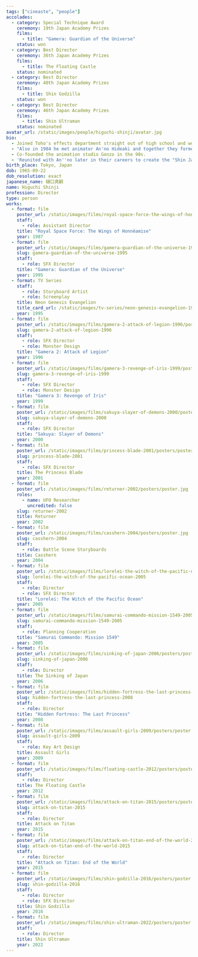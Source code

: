```yaml
---
tags: ["cineaste", "people"]
accolades:
  - category: Special Technique Award
    ceremony: 19th Japan Academy Prizes
    films:
      - title: "Gamera: Guardian of the Universe"
    status: won
  - category: Best Director
    ceremony: 36th Japan Academy Prizes
    films:
      - title: The Floating Castle
    status: nominated
  - category: Best Director
    ceremony: 40th Japan Academy Prizes
    films:
      - title: Shin Godzilla
    status: won
  - category: Best Director
    ceremony: 46th Japan Academy Prizes
    films:
      - title: Shin Ultraman
    status: nominated
avatar_url: /static/images/people/higuchi-shinji/avatar.jpg
bio:
  - Joined Toho's effects department straight out of high school and worked on <i>The Return of Godzilla</i> (1984), modeling the Godzilla costume and assisting suit actor Satsuma Kenpachirô to get in and out of the suit during filming.
  - "Also in 1984 he met animator An'no Hideaki and together they formed the animation studio Gainax. Higuchi was the namesake of the main character of Gainax's most popular work, <i>Neon Genesis Evangelion</i>."
  - Co-founded the animation studio Gonzo in the 90s.
  - 'Reunited with An''no later in their careers to create the "Shin Japan Heroes Universe" of films, including his works <i>Shin Godzilla</i> and <i>Shin Ultraman</i>, and An''no''s works <i>Shin Kamen Rider</i> and <i>Evangelion 3.0+1.0: Thrice Upon A Time</i>.'
birth_place: Tokyo, Japan
dob: 1965-09-22
dob_resolution: exact
japanese_name: 樋口真嗣
name: Higuchi Shinji
profession: Director
type: person
works:
  - format: film
    poster_url: /static/images/films/royal-space-force-the-wings-of-honneamise-1987/posters/5519137.jpeg
    staff:
      - role: Assistant Director
    title: "Royal Space Force: The Wings of Honnêamise"
    year: 1987
  - format: film
    poster_url: /static/images/films/gamera-guardian-of-the-universe-1995/posters/poster.jpg
    slug: gamera-guardian-of-the-universe-1995
    staff:
      - role: SFX Director
    title: "Gamera: Guardian of the Universe"
    year: 1995
  - format: TV Series
    staff:
      - role: Storyboard Artist
      - role: Screenplay
    title: Neon Genesis Evangelion
    title_card_url: /static/images/tv-series/neon-genesis-evangelion-1995/title_cards/Neon_Genesis_Evangelion_Title_Card.webp
    year: 1995
  - format: film
    poster_url: /static/images/films/gamera-2-attack-of-legion-1996/posters/poster.jpg
    slug: gamera-2-attack-of-legion-1996
    staff:
      - role: SFX Director
      - role: Monster Design
    title: "Gamera 2: Attack of Legion"
    year: 1996
  - format: film
    poster_url: /static/images/films/gamera-3-revenge-of-iris-1999/posters/poster.jpg
    slug: gamera-3-revenge-of-iris-1999
    staff:
      - role: SFX Director
      - role: Monster Design
    title: "Gamera 3: Revenge of Iris"
    year: 1999
  - format: film
    poster_url: /static/images/films/sakuya-slayer-of-demons-2000/posters/poster.jpg
    slug: sakuya-slayer-of-demons-2000
    staff:
      - role: SFX Director
    title: "Sakuya: Slayer of Demons"
    year: 2000
  - format: film
    poster_url: /static/images/films/princess-blade-2001/posters/poster.jpg
    slug: princess-blade-2001
    staff:
      - role: SFX Director
    title: The Princess Blade
    year: 2001
  - format: film
    poster_url: /static/images/films/returner-2002/posters/poster.jpg
    roles:
      - name: UFO Researcher
        uncredited: false
    slug: returner-2002
    title: Returner
    year: 2002
  - format: film
    poster_url: /static/images/films/casshern-2004/posters/poster.jpg
    slug: casshern-2004
    staff:
      - role: Battle Scene Storyboards
    title: Casshern
    year: 2004
  - format: film
    poster_url: /static/images/films/lorelei-the-witch-of-the-pacific-ocean-2005/posters/poster.jpg
    slug: lorelei-the-witch-of-the-pacific-ocean-2005
    staff:
      - role: Director
      - role: SFX Director
    title: "Lorelei: The Witch of the Pacific Ocean"
    year: 2005
  - format: film
    poster_url: /static/images/films/samurai-commando-mission-1549-2005/posters/poster.jpg
    slug: samurai-commando-mission-1549-2005
    staff:
      - role: Planning Cooperation
    title: "Samurai Commando: Mission 1549"
    year: 2005
  - format: film
    poster_url: /static/images/films/sinking-of-japan-2006/posters/poster.jpg
    slug: sinking-of-japan-2006
    staff:
      - role: Director
    title: The Sinking of Japan
    year: 2006
  - format: film
    poster_url: /static/images/films/hidden-fortress-the-last-princess-2008/posters/poster.jpg
    slug: hidden-fortress-the-last-princess-2008
    staff:
      - role: Director
    title: "Hidden Fortress: The Last Princess"
    year: 2008
  - format: film
    poster_url: /static/images/films/assault-girls-2009/posters/poster.jpg
    slug: assault-girls-2009
    staff:
      - role: Key Art Design
    title: Assault Girls
    year: 2009
  - format: film
    poster_url: /static/images/films/floating-castle-2012/posters/poster.jpg
    staff:
      - role: Director
    title: The Floating Castle
    year: 2012
  - format: film
    poster_url: /static/images/films/attack-on-titan-2015/posters/poster.jpg
    slug: attack-on-titan-2015
    staff:
      - role: Director
    title: Attack on Titan
    year: 2015
  - format: film
    poster_url: /static/images/films/attack-on-titan-end-of-the-world-2015/posters/poster.jpg
    slug: attack-on-titan-end-of-the-world-2015
    staff:
      - role: Director
    title: "Attack on Titan: End of the World"
    year: 2015
  - format: film
    poster_url: /static/images/films/shin-godzilla-2016/posters/poster.jpg
    slug: shin-godzilla-2016
    staff:
      - role: Director
      - role: SFX Director
    title: Shin Godzilla
    year: 2016
  - format: film
    poster_url: /static/images/films/shin-ultraman-2022/posters/poster.jpg
    staff:
      - role: Director
    title: Shin Ultraman
    year: 2022
---
```

